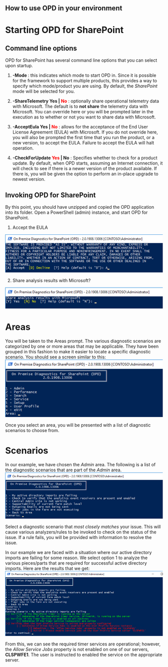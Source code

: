 ## How to use OPD in your environment

# Starting OPD for SharePoint

## Command line options
OPD for SharePoint has several command line options that you can select upon startup.
1. **-Mode <String>** : this indicates which mode to start OPD in. Since it is possible for
the framework to support multiple products, this provides a way to specify which mode/product
you are using. By default, the *SharePoint* mode will be selected for you.

2. **-ShareTelemetry Yes | <span style="color:red">No</span>** : optionally share operational
telemetry data with Microsoft. The default is to **not share** the telemetry data with Microsoft. You
can override here or you will be prompted later in the execution as to whether or not you want to
share data with Microsoft.

3. **-AcceptEula Yes |  <span style="color:red">No</span>** : allows for the acceptance of the End User License Agreement (EULA)
with Microsoft. If you do not override here, you will also be prompted the first time that you run the product,
or a new version, to accept the EULA. Failure to accept the EULA will halt operation.

4. **-CheckForUpdate  <span style="color:red">Yes</span> | No** : Specifies whether to check for a product update. By default, when OPD
starts, assuming an Internet connection, it will check to see if there is a newer version of the product available. If there is, you will
be given the option to perform an in-place upgrade to newest version.


## Invoking OPD for SharePoint
By this point, you should have unzipped and copied the OPD application into its folder. Open a PowerShell (admin)
instance, and start OPD for SharePoint.

1. Accept the EULA
<img src="./media/AcceptEULA.png" alt="Accept the EULA" />

2. Share analysis results with Microsoft?
<img src="./media/ShareAnalysisResultsPrompt.png" alt="Share analysis results with Microsoft" />

# Areas
You will be taken to the Areas prompt. The various diagnostic scenarios are categorized by one or more areas that may be applicable.
They have been grouped in this fashion to make it easier to locate a specific diagnostic scenario.
You should see a screen similar to this:
<img src="./media/SelectAnArea.png" alt="Select an area for your scenario" />

Once you select an area, you will be presented with a list of diagnostic scenarios to choose from.

# Scenarios
In our example, we have chosen the *Admin* area. The following is a list of the diagnostic scenarios that are part of
the *Admin* area.
<img src="./media/AdminScenarios.png" alt="Admin area scenarios" />

Select a diagnostic scenario that *most closely matches* your issue. This will cause various analyzers/rules to be invoked
to check on the status of the issue. If a rule fails, you will be provided with information to resolve the issue.

In our example we are faced with a situation where our active directory imports are failing for some reason. We select option 1
to analyze the various pieces/parts that are required for successful active directory imports. Here are the results that we get:
<img src="./media/ADImportsAreFailing.png" alt="Active directory imports are failing" />

From this, we can see the required timer services are operational; however, the *Allow Service Jobs* property is not enabled on one 
of our servers, **CLSPWFE1**. The user is instructed to enabled the service on the appropriate server.